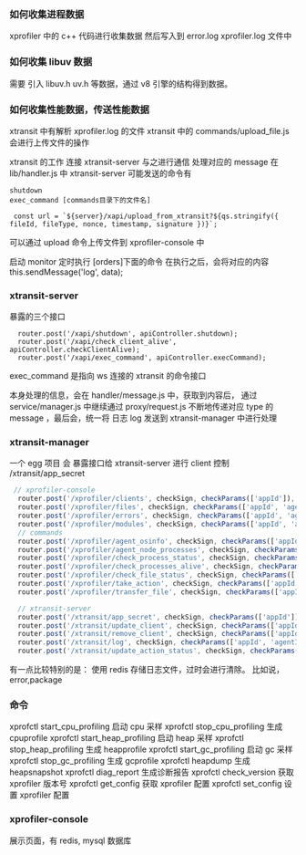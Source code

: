 ### 如何收集进程数据
xprofiler 中的 c++ 代码进行收集数据
然后写入到 
error.log
xprofiler.log
文件中

### 如何收集 libuv 数据
需要 引入 libuv.h uv.h 等数据，通过 v8 引擎的结构得到数据。
### 如何收集性能数据，传送性能数据
xtransit 中有解析 xprofiler.log 的文件
xtransit 中的 commands/upload_file.js 会进行上传文件的操作

xtransit 的工作
连接  xtransit-server
与之进行通信
处理对应的 message 在 lib/handler.js 中
xtransit-server 可能发送的命令有
```
shutdown
exec_command [commands目录下的文件名]
```
```
 const url = `${server}/xapi/upload_from_xtransit?${qs.stringify({ fileId, fileType, nonce, timestamp, signature })}`;
```
可以通过 upload 命令上传文件到 xprofiler-console 中

启动 monitor 定时执行 [orders]下面的命令
在执行之后，会将对应的内容     this.sendMessage('log', data);

### xtransit-server
暴露的三个接口
```
  router.post('/xapi/shutdown', apiController.shutdown);
  router.post('/xapi/check_client_alive', apiController.checkClientAlive);
  router.post('/xapi/exec_command', apiController.execCommand);
```
exec_command 是指向  ws 连接的 xtransit 的命令接口

本身处理的信息，会在 handler/message.js 中，获取到内容后，
通过 service/manager.js 中继续通过 proxy/request.js 不断地传递对应
type 的 message ，最后会，统一将 日志 log 发送到 xtransit-manager 中进行处理

### xtransit-manager
一个 egg 项目
会 暴露接口给 xtransit-server 进行 client  控制
/xtransit/app_secret
```js
 // xprofiler-console
  router.post('/xprofiler/clients', checkSign, checkParams(['appId']), 'xprofiler.getClients');
  router.post('/xprofiler/files', checkSign, checkParams(['appId', 'agentId', 'type']), 'xprofiler.getFiles');
  router.post('/xprofiler/errors', checkSign, checkParams(['appId', 'agentId', 'errorFile', 'currentPage', 'pageSize']), 'xprofiler.getErrors');
  router.post('/xprofiler/modules', checkSign, checkParams(['appId', 'agentId', 'moduleFile']), 'xprofiler.getModules');
  // commands
  router.post('/xprofiler/agent_osinfo', checkSign, checkParams(['appId', 'agentId']), 'xprofiler.getAgentOsInfo');
  router.post('/xprofiler/agent_node_processes', checkSign, checkParams(['appId', 'agentId']), 'xprofiler.getAgentNodeProcesses');
  router.post('/xprofiler/check_process_status', checkSign, checkParams(['appId', 'agentId', 'pid']), 'xprofiler.checkProcessStatus');
  router.post('/xprofiler/check_processes_alive', checkSign, checkParams(['appId', 'agentId', 'pids']), 'xprofiler.checkProcessesAlive');
  router.post('/xprofiler/check_file_status', checkSign, checkParams(['appId', 'agentId', 'filePath']), 'xprofiler.checkFileStatus');
  router.post('/xprofiler/take_action', checkSign, checkParams(['appId', 'agentId', 'pid', 'command', 'options']), 'xprofiler.takeAction');
  router.post('/xprofiler/transfer_file', checkSign, checkParams(['appId', 'agentId', 'fileId', 'fileType', 'filePath', 'server', 'token']), 'xprofiler.transferFile');

  // xtransit-server
  router.post('/xtransit/app_secret', checkSign, checkParams(['appId']), 'xtransit.getAppSecret');
  router.post('/xtransit/update_client', checkSign, checkParams(['appId', 'agentId', 'clientId', 'server', 'timestamp']), 'xtransit.updateClient');
  router.post('/xtransit/remove_client', checkSign, checkParams(['appId', 'agentId', 'clientId']), 'xtransit.removeClient');
  router.post('/xtransit/log', checkSign, checkParams(['appId', 'agentId', 'log']), 'xtransit.handleLog');
  router.post('/xtransit/update_action_status', checkSign, checkParams(['appId', 'agentId', 'filePath']), 'xtransit.updateActionStatus');
```

有一点比较特别的是：
使用  redis 存储日志文件，过时会进行清除。
比如说， error,package

### 命令

  xprofctl start_cpu_profiling   启动 cpu 采样
  xprofctl stop_cpu_profiling    生成 cpuprofile
  xprofctl start_heap_profiling  启动 heap 采样
  xprofctl stop_heap_profiling   生成 heapprofile
  xprofctl start_gc_profiling    启动 gc 采样
  xprofctl stop_gc_profiling     生成 gcprofile
  xprofctl heapdump              生成 heapsnapshot
  xprofctl diag_report           生成诊断报告
  xprofctl check_version         获取 xprofiler 版本号
  xprofctl get_config            获取 xprofiler 配置
  xprofctl set_config            设置 xprofiler 配置

### xprofiler-console
展示页面，有 redis, mysql 数据库

